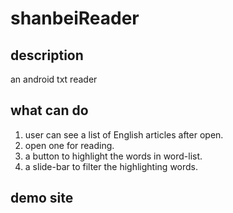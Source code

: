 shanbeiReader
=============

## description
an android txt reader

## what can do

1. user can see a list of English articles after open.
2. open one for reading.
3. a button to highlight the words in word-list.
4. a slide-bar to filter the highlighting words.

## demo site

